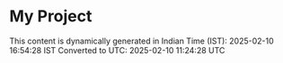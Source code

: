 # My Project

This content is dynamically generated in Indian Time (IST): 2025-02-10 16:54:28 IST
Converted to UTC: 2025-02-10 11:24:28 UTC
